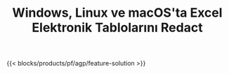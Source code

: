 ﻿---
title: Windows, Linux ve macOS'ta Excel Elektronik Tablolarını Redact 
url: /tr/redaction
description: XLS, XLSX ve ODS elektronik tablolarından hassas bilgileri çıkarmak için ücretsiz Uygulama ve API'ler
---
{{< blocks/products/pf/agp/feature-solution >}} 

